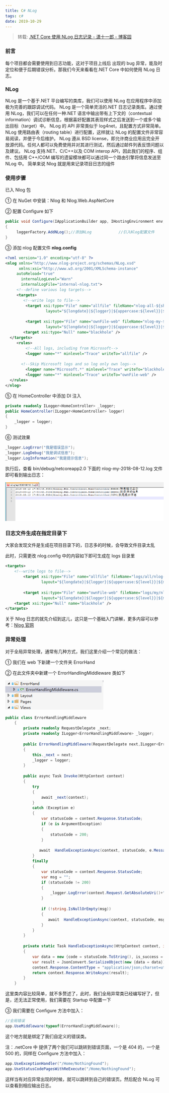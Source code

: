 ```yaml
---
title: C# NLog
tags: c#
date: 2019-10-29
---
```


> 转载: [.NET Core 使用 NLog 日志记录 - 潇十一郎 - 博客园](https://www.cnblogs.com/zhangxiaoyong/p/9463791.html)

### 前言

每个项目都会需要使用到日志功能，这对于项目上线后 出现的 bug 异常，能及时定位和便于后期错误分析。那我们今天来看看在.NET Core 中如何使用 NLog 日志。

### NLog

NLog 是一个基于.NET 平台编写的类库，我们可以使用 NLog 在应用程序中添加极为完善的跟踪调试代码。
NLog 是一个简单灵活的.NET 日志记录类库。通过使用 NLog，我们可以在任何一种.NET 语言中输出带有上下文的（contextual information）调试诊断信息，根据喜好配置其表现样式之后发送到一个或多个输出目标（target）中。
NLog 的 API 非常类似于 log4net，且配置方式非常简单。NLog 使用路由表（routing table）进行配置，这样就让 NLog 的配置文件非常容易阅读，并便于今后维护。
NLog 遵从 BSD license，即允许商业应用且完全开放源代码。任何人都可以免费使用并对其进行测试，然后通过邮件列表反馈问题以及建议。
NLog 支持.NET、C/C++以及 COM interop API，因此我们的程序、组件、包括用 C++/COM 编写的遗留模块都可以通过同一个路由引擎将信息发送至 NLog 中。
简单来说 Nlog 就是用来记录项目日志的组件

### 使用步骤

已入 Nlog 包

① 在 NuGet 中安装：Nlog 和 Nlog.Web.AspNetCore

② 配置 Configure 如下

```c#
public void Configure(IApplicationBuilder app, IHostingEnvironment env, ILoggerFactory loggerFactory)
{
     loggerFactory.AddNLog();//添加NLog            //引入Nlog配置文件        env.ConfigureNLog("nlog.config");
}
```

③ 添加 nlog 配置文件 **nlog.config**

```xml
<?xml version="1.0" encoding="utf-8" ?>
<nlog xmlns="http://www.nlog-project.org/schemas/NLog.xsd"
      xmlns:xsi="http://www.w3.org/2001/XMLSchema-instance"
     autoReload="true"
       internalLogLevel="Warn"
       internalLogFile="internal-nlog.txt">
     <!--define various log targets-->
     <targets>
        <!--write logs to file-->
         <target xsi:type="File" name="allfile" fileName="nlog-all-${shortdate}.log"
                  layout="${longdate}|${logger}|${uppercase:${level}}|${message} ${exception}" />

         <target xsi:type="File" name="ownFile-web" fileName="nlog-my-${shortdate}.log"
                  layout="${longdate}|${logger}|${uppercase:${level}}|${message} ${exception}" />
        <target xsi:type="Null" name="blackhole" />
  </targets>
     <rules>
         <!--All logs, including from Microsoft-->
         <logger name="*" minlevel="Trace" writeTo="allfile" />

       <!--Skip Microsoft logs and so log only own logs-->
         <logger name="Microsoft.*" minlevel="Trace" writeTo="blackhole" final="true" />
         <logger name="*" minlevel="Trace" writeTo="ownFile-web" />
  </rules>
</nlog>
```

⑤ 在 HomeController 中添加 DI 注入

```c#
private readonly ILogger<HomeController> _logger;
public HomeController(ILogger<HomeController> logger)
{
    _logger = logger;
}
```

⑥ 测试效果

```c#
_logger.LogError("我是错误显示");
_logger.LogDebug("我是调试信息");
_logger.LogInformation("我是提示信息");
```

执行后，查看 bin/debug/netcoreapp2.0 下面的 nlog-my-2018-08-12.log 文件即可看到输出日志：

![img](csharp-nlog/762349-20180812175110446-1765871307.png)

### 日志文件生成在指定目录下

大家会发现文件是生成在项目目录下的，日志多的时候，会导致文件目录太乱

此时，只需更改 nlog.config 中的内容如下即可生成在 logs 目录里

```xml
<targets>
    <!--write logs to file-->
        <target xsi:type="File" name="allfile" fileName="logs/all/nlog-all-${shortdate}.log"
                layout="${longdate}|${logger}|${uppercase:${level}}|${message} ${exception}" />

        <target xsi:type="File" name="ownFile-web" fileName="logs/my/nlog-my-${shortdate}.log"
                layout="${longdate}|${logger}|${uppercase:${level}}|${message} ${exception}" />
    <target xsi:type="Null" name="blackhole" />
</targets>
```

关于 Nlog 日志的就先介绍到这儿，这只是一个基础入门讲解，更多内容可以参考：[Nlog 官网](http://nlog-project.org/)

### 异常处理

对于全局异常处理，通常有几种方式，我们这里介绍一个常见的做法：

① 我们在 web 下新建一个文件夹 ErrorHand

② 在此文件夹中新建一个 ErrorHandlingMiddleware 类如下

![img](csharp-nlog/762349-20180814083725693-131166542.png)

```c#
public class ErrorHandlingMiddleware
    {
        private readonly RequestDelegate _next;
        private readonly ILogger<ErrorHandlingMiddleware> _logger;

        public ErrorHandlingMiddleware(RequestDelegate next,ILogger<ErrorHandlingMiddleware> logger)
        {
            this._next = next;
            _logger = logger;
        }

        public async Task Invoke(HttpContext context)
        {
            try
            {
                await _next(context);
            }
            catch (Exception e)
            {
                var statusCode = context.Response.StatusCode;
                if (e is ArgumentException)
                {
                    statusCode = 200;
                }

               await  HandleExceptionAsync(context, statusCode, e.Message);
            }
            finally
            {
                var statusCode = context.Response.StatusCode;
                var msg = "";
                if (statusCode != 200)
                {
                    _logger.LogError(context.Request.GetAbsoluteUri()+"\r\n"+statusCode.ToString());
                }

                if (!string.IsNullOrEmpty(msg))
                {
                   await  HandleExceptionAsync(context, statusCode, msg);
                }
            }
        }

        private static Task HandleExceptionAsync(HttpContext context, int statusCode, string msg)
        {
            var data = new {code = statusCode.ToString(), is_success = false, msg = msg};
            var result = JsonConvert.SerializeObject(new {data = data});
            context.Response.ContentType = "application/json;charset=utf-8";
            return context.Response.WriteAsync(result);
        }
    }
```

这里类内容比较简单，就不多赘述了，此时，我们全局异常类已经编写好了，但是，还无法正常使用，我们需要在 Startup 中配置一下

③ 我们需要在 Configure 方法中加入：

```c#
//全局错误
app.UseMiddleware(typeof(ErrorHandlingMiddleware));
```

这个地方就是绑定了我们自定义的错误类。

注：.netCore 中 提供了两个我们可以跳转到错误页面，一个是 404 的，一个是 500 的，同样在 Configure 方法中加入：

```c#
app.UseExceptionHandler("/Home/NothingFound");
app.UseStatusCodePagesWithReExecute("/Home/NothingFound");
```

这样当有对应异常出现的时候，就可以跳转到自己的错误页。然后配合 NLog 可以查看到相应输出日志。
